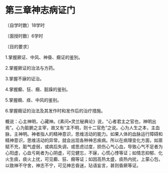 # 第三章神志病证门

〔自学时数〕18学时

〔面授时数〕6学时

〔目的要求〕

1.掌握厥证、中风、神昏、癎证的鉴別。

2.掌握厥证的治法与方药。

3.掌握不寐的证治。

4.掌握癫、狂、癎、脏躁的鉴别。

5.掌握癎、痉、中风的鉴别。

6.掌握癎证的治法及其发作时和发作后的治疗措施。

概说：心主神明，心藏神。《素问•灵兰秘典论》说，“心者君主之官也，神明出焉”。心为脏腑之主宰，故又有“主不明，则十二官危”之说。心为人生之本，主血脉，主神明。神者指人的精神意识，思维活动的能力。如果人体的血脉运行障碍和精神意识，思维活动的异常，就会出现各种神志疾病。所以在病理变化方面，如禀赋不充，脏气虚弱，或病后失调，或思虑过度，损伤心气心血，导致心气不足者为心阳虚，心血亏耗者为心阴虚，可见健忘，不寐，心慌心悸等证；如情志抑郁、化火生痰，痰火上扰，可见癫、狂、癎等证；如因高热太盛，痰热内扰，上蒙心包，以致神不守舍，神志不宁，可见神志昏迷，玷语妄言，甚则昏厥等证。
